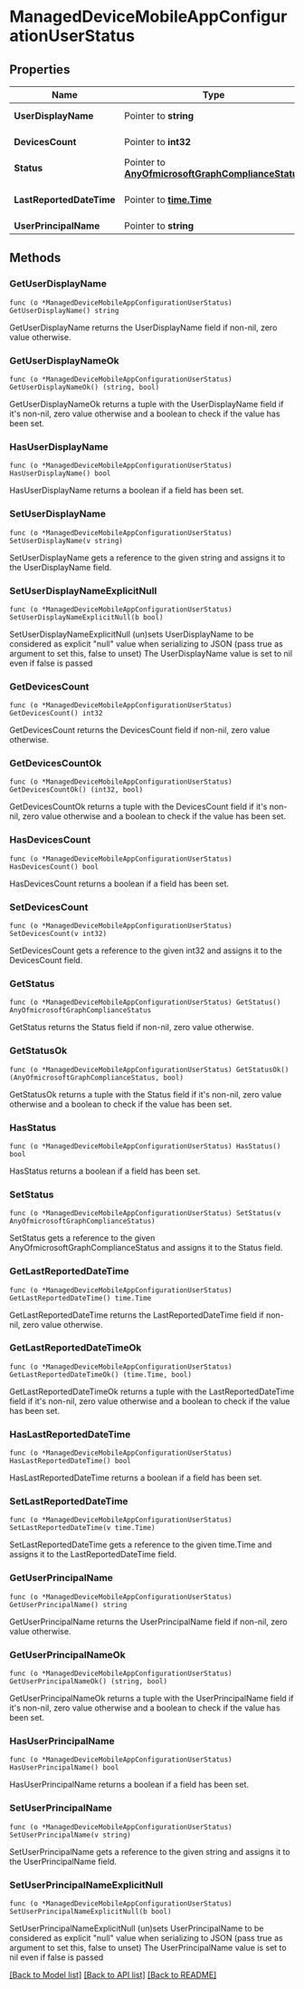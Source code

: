 # ManagedDeviceMobileAppConfigurationUserStatus

## Properties

Name | Type | Description | Notes
------------ | ------------- | ------------- | -------------
**UserDisplayName** | Pointer to **string** | User name of the DevicePolicyStatus. | [optional] 
**DevicesCount** | Pointer to **int32** | Devices count for that user. | [optional] 
**Status** | Pointer to [**AnyOfmicrosoftGraphComplianceStatus**](anyOf&lt;microsoft.graph.complianceStatus&gt;.md) | Compliance status of the policy report. | [optional] 
**LastReportedDateTime** | Pointer to [**time.Time**](time.Time.md) | Last modified date time of the policy report. | [optional] 
**UserPrincipalName** | Pointer to **string** | UserPrincipalName. | [optional] 

## Methods

### GetUserDisplayName

`func (o *ManagedDeviceMobileAppConfigurationUserStatus) GetUserDisplayName() string`

GetUserDisplayName returns the UserDisplayName field if non-nil, zero value otherwise.

### GetUserDisplayNameOk

`func (o *ManagedDeviceMobileAppConfigurationUserStatus) GetUserDisplayNameOk() (string, bool)`

GetUserDisplayNameOk returns a tuple with the UserDisplayName field if it's non-nil, zero value otherwise
and a boolean to check if the value has been set.

### HasUserDisplayName

`func (o *ManagedDeviceMobileAppConfigurationUserStatus) HasUserDisplayName() bool`

HasUserDisplayName returns a boolean if a field has been set.

### SetUserDisplayName

`func (o *ManagedDeviceMobileAppConfigurationUserStatus) SetUserDisplayName(v string)`

SetUserDisplayName gets a reference to the given string and assigns it to the UserDisplayName field.

### SetUserDisplayNameExplicitNull

`func (o *ManagedDeviceMobileAppConfigurationUserStatus) SetUserDisplayNameExplicitNull(b bool)`

SetUserDisplayNameExplicitNull (un)sets UserDisplayName to be considered as explicit "null" value
when serializing to JSON (pass true as argument to set this, false to unset)
The UserDisplayName value is set to nil even if false is passed
### GetDevicesCount

`func (o *ManagedDeviceMobileAppConfigurationUserStatus) GetDevicesCount() int32`

GetDevicesCount returns the DevicesCount field if non-nil, zero value otherwise.

### GetDevicesCountOk

`func (o *ManagedDeviceMobileAppConfigurationUserStatus) GetDevicesCountOk() (int32, bool)`

GetDevicesCountOk returns a tuple with the DevicesCount field if it's non-nil, zero value otherwise
and a boolean to check if the value has been set.

### HasDevicesCount

`func (o *ManagedDeviceMobileAppConfigurationUserStatus) HasDevicesCount() bool`

HasDevicesCount returns a boolean if a field has been set.

### SetDevicesCount

`func (o *ManagedDeviceMobileAppConfigurationUserStatus) SetDevicesCount(v int32)`

SetDevicesCount gets a reference to the given int32 and assigns it to the DevicesCount field.

### GetStatus

`func (o *ManagedDeviceMobileAppConfigurationUserStatus) GetStatus() AnyOfmicrosoftGraphComplianceStatus`

GetStatus returns the Status field if non-nil, zero value otherwise.

### GetStatusOk

`func (o *ManagedDeviceMobileAppConfigurationUserStatus) GetStatusOk() (AnyOfmicrosoftGraphComplianceStatus, bool)`

GetStatusOk returns a tuple with the Status field if it's non-nil, zero value otherwise
and a boolean to check if the value has been set.

### HasStatus

`func (o *ManagedDeviceMobileAppConfigurationUserStatus) HasStatus() bool`

HasStatus returns a boolean if a field has been set.

### SetStatus

`func (o *ManagedDeviceMobileAppConfigurationUserStatus) SetStatus(v AnyOfmicrosoftGraphComplianceStatus)`

SetStatus gets a reference to the given AnyOfmicrosoftGraphComplianceStatus and assigns it to the Status field.

### GetLastReportedDateTime

`func (o *ManagedDeviceMobileAppConfigurationUserStatus) GetLastReportedDateTime() time.Time`

GetLastReportedDateTime returns the LastReportedDateTime field if non-nil, zero value otherwise.

### GetLastReportedDateTimeOk

`func (o *ManagedDeviceMobileAppConfigurationUserStatus) GetLastReportedDateTimeOk() (time.Time, bool)`

GetLastReportedDateTimeOk returns a tuple with the LastReportedDateTime field if it's non-nil, zero value otherwise
and a boolean to check if the value has been set.

### HasLastReportedDateTime

`func (o *ManagedDeviceMobileAppConfigurationUserStatus) HasLastReportedDateTime() bool`

HasLastReportedDateTime returns a boolean if a field has been set.

### SetLastReportedDateTime

`func (o *ManagedDeviceMobileAppConfigurationUserStatus) SetLastReportedDateTime(v time.Time)`

SetLastReportedDateTime gets a reference to the given time.Time and assigns it to the LastReportedDateTime field.

### GetUserPrincipalName

`func (o *ManagedDeviceMobileAppConfigurationUserStatus) GetUserPrincipalName() string`

GetUserPrincipalName returns the UserPrincipalName field if non-nil, zero value otherwise.

### GetUserPrincipalNameOk

`func (o *ManagedDeviceMobileAppConfigurationUserStatus) GetUserPrincipalNameOk() (string, bool)`

GetUserPrincipalNameOk returns a tuple with the UserPrincipalName field if it's non-nil, zero value otherwise
and a boolean to check if the value has been set.

### HasUserPrincipalName

`func (o *ManagedDeviceMobileAppConfigurationUserStatus) HasUserPrincipalName() bool`

HasUserPrincipalName returns a boolean if a field has been set.

### SetUserPrincipalName

`func (o *ManagedDeviceMobileAppConfigurationUserStatus) SetUserPrincipalName(v string)`

SetUserPrincipalName gets a reference to the given string and assigns it to the UserPrincipalName field.

### SetUserPrincipalNameExplicitNull

`func (o *ManagedDeviceMobileAppConfigurationUserStatus) SetUserPrincipalNameExplicitNull(b bool)`

SetUserPrincipalNameExplicitNull (un)sets UserPrincipalName to be considered as explicit "null" value
when serializing to JSON (pass true as argument to set this, false to unset)
The UserPrincipalName value is set to nil even if false is passed

[[Back to Model list]](../README.md#documentation-for-models) [[Back to API list]](../README.md#documentation-for-api-endpoints) [[Back to README]](../README.md)


